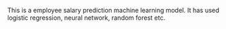 This is a employee salary prediction machine learning model. It has used logistic regression, neural network, random forest etc. 
